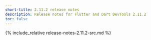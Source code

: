 ```yaml
---
short-title: 2.11.2 release notes
description: Release notes for Flutter and Dart DevTools 2.11.2
toc: false
---
```


{% include_relative release-notes-2.11.2-src.md %}
